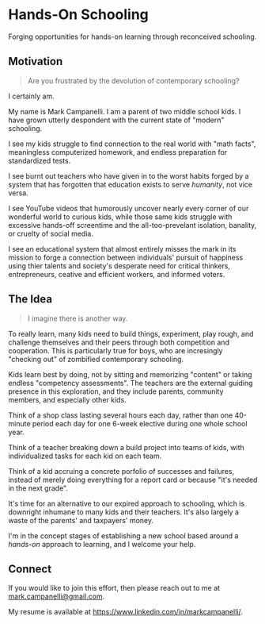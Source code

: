 # Hands-On Schooling
Forging opportunities for hands-on learning through reconceived schooling.

## Motivation
> Are you frustrated by the devolution of contemporary schooling?

I certainly am.

My name is Mark Campanelli. I am a parent of two middle school kids. I have grown
utterly despondent with the current state of "modern" schooling.

I see my kids struggle to find connection to the real world with "math facts",
meaningless computerized homework, and endless preparation for standardized tests.

I see burnt out teachers who have given in to the worst habits forged by a system that
has forgotten that education exists to serve *humanity*, not vice versa.

I see YouTube videos that humorously uncover nearly every corner of our wonderful world
to curious kids, while those same kids struggle with excessive hands-off screentime and
the all-too-prevelant isolation, banality, or cruelty of social media.

I see an educational system that almost entirely misses the mark in its mission
to forge a connection between individuals' pursuit of happiness using thier talents and
society's desperate need for critical thinkers, entrepreneurs, ceative and efficient
workers, and informed voters.

## The Idea

> I imagine there is another way.

To really learn, many kids need to build things, experiment, play rough, and
challenge themselves and their peers through both competition and cooperation. This is
particularly true for boys, who are incresingly "checking out" of zombified contemporary
schooling.

Kids learn best by doing, not by sitting and memorizing "content" or taking endless
"competency assessments". The teachers are the external guiding presence in this
exploration, and they include parents, community members, and especially other kids.

Think of a shop class lasting several hours each day, rather than one 40-minute
period each day for one 6-week elective during one whole school year.

Think of a teacher breaking down a build project into teams of kids, with individualized
tasks for each kid on each team.

Think of a kid accruing a concrete porfolio of successes and failures, instead of merely
doing everything for a report card or because "it's needed in the next grade".

It's time for an alternative to our expired approach to schooling, which is downright
inhumane to many kids and their teachers. It's also largely a waste of the parents' and
taxpayers' money.

I'm in the concept stages of establishing a new school based around a *hands-on*
approach to learning, and I welcome your help.

## Connect

If you would like to join this effort, then please reach out to me at
[mark.campanelli@gmail.com](mailto:mark.campanelli@gamil.com).

My resume is available at https://www.linkedin.com/in/markcampanelli/.
